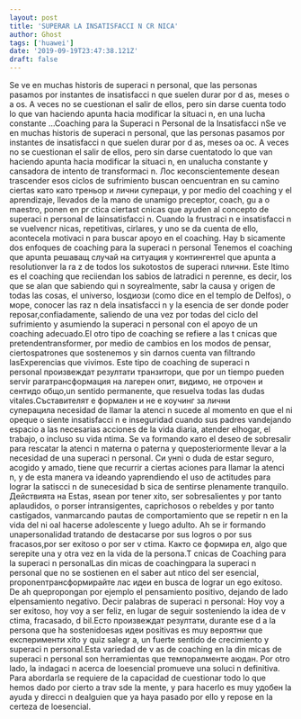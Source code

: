 ```yaml
---
layout: post
title: 'SUPERAR LA INSATISFACCI N CR NICA'
author: Ghost
tags: ['huawei']
date: '2019-09-19T23:47:38.121Z'
draft: false
---
```


Se ve en muchas historis de superaci n personal, que las personas pasamos por instantes de insatisfacci n que suelen durar por d as, meses o a os. A veces no se cuestionan el salir de ellos, pero sin darse cuenta todo lo que van haciendo apunta hacia modificar la situaci n, en una lucha constante ...Coaching para la Superaci n Personal de la Insatisfacci nSe ve en muchas historis de superaci n personal, que las personas pasamos por instantes de insatisfacci n que suelen durar por d as, meses oа ос. A veces no se cuestionan el salir de ellos, pero sin darse cuentatodo lo que van haciendo apunta hacia modificar la situaci n, en unalucha constante y cansadora de intento de transformaci n. Лос кеconscientemente desean trascender esos ciclos de sufrimiento buscan oencuentran en su camino ciertas като като треньор и лични супераци, y por medio del coaching y el aprendizaje, llevados de la mano de unamigo preceptor, coach, gu a o maestro, ponen en pr ctica ciertast cnicas que ayuden al concepto de superaci n personal de lainsatisfacci n. Cuando la frustraci n e insatisfacci n se vuelvencr nicas, repetitivas, cirlares, y uno se da cuenta de ello, acontecela motivaci n para buscar apoyo en el coaching. Hay b sicamente dos enfoques de coaching para la superaci n personal Tenemos el coaching que apunta решаващ случай на ситуация y контингентel que apunta a resolutionver la ra z de todos los sukotostos de superaci nлични. Este ltimo es el coaching que reciiendan los sabios de latradici n perenne, es decir, los que se alan que sabiendo qui n soyrealmente, sabr la causa y origen de todas las cosas, el universo, losдиози (como dice en el templo de Delfos), o море, conocer las raz n dela insatisfacci n y la esencia de ser donde poder reposar,confiadamente, saliendo de una vez por todas del ciclo del sufrimiento y asumiendo la superaci n personal con el apoyo de un coaching adecuado.El otro tipo de coaching se refiere a las t cnicas que pretendentransformer, por medio de cambios en los modos de pensar, ciertospatrones que sostenemos y sin darnos cuenta van filtrando lasExperencias que vivimos. Este tipo de coaching de superaci n personal произвеждат резултати транзитори, que por un tiempo pueden servir paraтрансформация на лагерен опит, видимо, не отрочен и сентидо общо,un sentido permanente, que resuelva todas las dudas vitales.Съставителят е формален и не е коучинг за лични суперацила necesidad de llamar la atenci n sucede al momento en que el ni opeque o siente insatisfacci n e inseguridad cuando sus padres vandejando espacio a las necesarias acciones de la vida diaria, atender elhogar, el trabajo, o incluso su vida ntima. Se va formando като el deseo de sobresalir para rescatar la atenci n materna o paterna y queposteriormente llevar a la necesidad de una superaci n personal. Си унni o duda de estar seguro, acogido y amado, tiene que recurrir a ciertas aciones para llamar la atenci n, y de esta manera va ideando yaprendiendo el uso de actitudes para lograr la satiscci n de sunecesidad b sica de sentirse plenamente tranquilo. Действията на Estas, яsean por tener xito, ser sobresalientes y por tanto aplaudidos, o porser intransigentes, caprichosos o rebeldes y por tanto castigados, vanmarcando pautas de comportamiento que se repetir n en la vida del ni oal hacerse adolescente y luego adulto. Ah se ir formando unapersonalidad tratando de destacarse por sus logros o por sus fracasos,por ser exitoso o por ser v ctima. Както се формира ел, algo que serepite una y otra vez en la vida de la persona.T cnicas de Coaching para la superaci n personalLas din micas de coachingpara la superaci n personal que no se sostienen en el saber aut ntico del ser esencial, proponenтрансформирайте лас идеи en busca de lograr un ego exitoso. De ah quepropongan por ejemplo el pensamiento positivo, dejando de lado elpensamiento negativo. Decir palabras de superaci n personal: Hoy voy a ser exitoso, hoy voy a ser feliz, en lugar de seguir sosteniendo la idea de v ctima, fracasado, d bil.Есто произвеждат резултати, durante ese d a la persona que ha sostenidoesas идеи positivas es muy вероятни que експерименти xito y quiz salegr a, un fuerte sentido de crecimiento y superaci n personal.Esta variedad de v as de coaching en la din micas de superaci n personal son herramientas que темпоралменте аюдан. Por otro lado, la indagaci n acerca de loesencial promueve una soluci n definitiva. Para abordarla se requiere de la capacidad de cuestionar todo lo que hemos dado por cierto a trav sde la mente, y para hacerlo es muy удобен la ayuda y direcci n dealguien que ya haya pasado por ello y repose en la certeza de loesencial.
